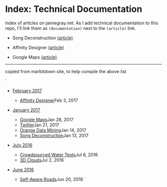 # Index: Technical Documentation

Index of articles on jamiegray.net. As I add technical documentation to this repo, I'll link them as `(documentation)` next to the `(article)` link.

- Song Deconstruction [(article)](https://jamiegray.net/open-source-ideas/2016/song-deconstruction-software)

- Affinity Designer [(article)](https://jamiegray.net/open-source-ideas/2017/affinity-designer)

- Google Maps [(article)](https://jamiegray.net/open-source-ideas/2017/google-maps)

---

copied from markitdown site, to help compile the above list

`
- [February 2017](https://jamiegray.net/open-source-ideas?month=February-2017)
    - [Affinity Designer](https://jamiegray.net/open-source-ideas/2017/affinity-designer)Feb 3, 2017

- [January 2017](https://jamiegray.net/open-source-ideas?month=January-2017)
    - [Google Maps](https://jamiegray.net/open-source-ideas/2017/google-maps)Jan 28, 2017
    - [Twitter](https://jamiegray.net/open-source-ideas/2016/twitter-feature-requests)Jan 21, 2017
    - [Orange Data Mining](https://jamiegray.net/open-source-ideas/2017/orange-data-mining)Jan 14, 2017
    - [Song Deconstruction](https://jamiegray.net/open-source-ideas/2016/song-deconstruction-software)Jan 13, 2017

- [July 2016](https://jamiegray.net/open-source-ideas?month=July-2016)
    - [Crowdsourced Water Tests](https://jamiegray.net/open-source-ideas/2016/crowdsource-water-quality)Jul 6, 2016
    - [3D Clouds](https://jamiegray.net/open-source-ideas/2016/3d-clouds)Jul 2, 2016

- [June 2016](https://jamiegray.net/open-source-ideas?month=June-2016)
    - [Self-Aware Roads](https://jamiegray.net/open-source-ideas/2016/self-aware-roads)Jun 20, 2016
`
